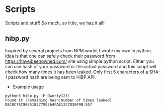 # Scripts
Scripts and stuff! So much, so little, we haz it all!

## hibp.py
Inspired by several projects from NPM world, I wrote my own in python.
Idea is that one can safely check their password from https://haveibeenpwned.com/ site using simple python script. Either you can use hash of your password or the actual password and this script will check how many times it has been leaked. Only first 5 characters of a SHA-1 password hash are being sent to HIBP API.

* Example usage

```
python3 hibp.py -P Qwerty123!
Found it (remaining hash:number of times leaked)
DEC8C7BC9675182779E564FAE1327D30F9B:347
```
